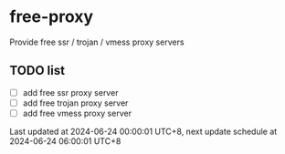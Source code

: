 
# free-proxy
Provide free ssr / trojan / vmess proxy servers


## TODO list
- [ ] add free ssr proxy server
- [ ] add free trojan proxy server
- [ ] add free vmess proxy server

Last updated at 2024-06-24 00:00:01 UTC+8, next update schedule at 2024-06-24 06:00:01 UTC+8

